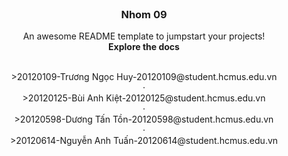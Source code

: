 <br />
<div align="center">
  <h3 align="center">Nhom 09</h3>
  <p align="center">
    An awesome README template to jumpstart your projects!
    <br />
    <strong>Explore the docs</strong>
    <br />
    <br />
    <div>>20120109-Trương Ngọc Huy-20120109@student.hcmus.edu.vn</div>
    ·
    <div>>20120125-Bùi Anh Kiệt-20120125@student.hcmus.edu.vn</div>
    ·
    <div>>20120598-Dương Tấn Tồn-20120598@student.hcmus.edu.vn</div>
    ·
    <div>>20120614-Nguyễn Anh Tuấn-20120614@student.hcmus.edu.vn</div>
  </p>
</div>



